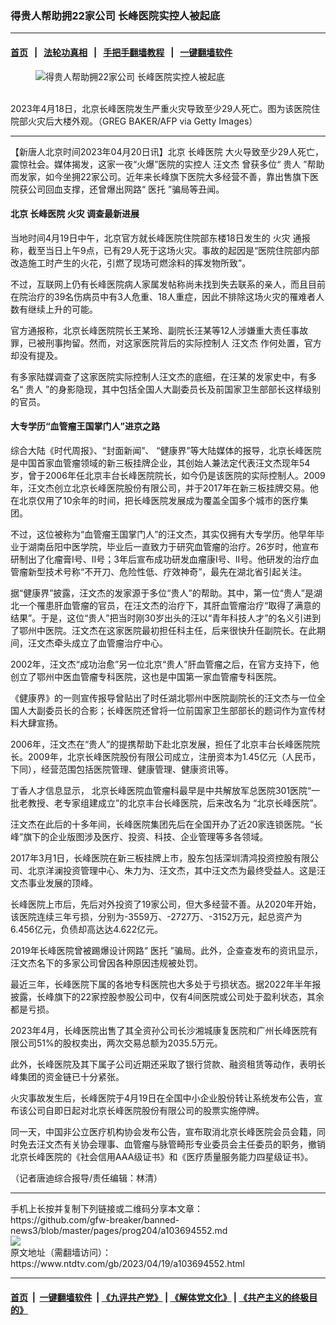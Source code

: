 ### 得贵人帮助拥22家公司 长峰医院实控人被起底
------------------------

#### [首页](https://github.com/gfw-breaker/banned-news3/blob/master/README.md) &nbsp;&nbsp;|&nbsp;&nbsp; [法轮功真相](https://github.com/begood0513/basic/blob/master/README.md)  &nbsp;&nbsp;|&nbsp;&nbsp; [手把手翻墙教程](https://github.com/gfw-breaker/guides/wiki)  &nbsp;&nbsp;|&nbsp;&nbsp; [一键翻墙软件](https://github.com/gfw-breaker/nogfw/blob/master/README.md)  



<div><div class="featured_image">
 <figure>
  <img alt="得贵人帮助拥22家公司 长峰医院实控人被起底" src="https://i.ntdtv.com/assets/uploads/2023/04/id103694558-GettyImages-1251971349-800x450-1.jpg"/>
 </figure><br/>
 <span class="caption">
  2023年4月18日，北京长峰医院发生严重火灾导致至少29人死亡。图为该医院住院部火灾后大楼外观。（GREG BAKER/AFP via Getty Images）
 </span>
</div>
</div><hr/>


<div><div class="post_content" itemprop="articleBody">
 <p>
  【新唐人北京时间2023年04月20日讯】北京
  <ok href="https://www.ntdtv.com/gb/长峰医院.htm">
   长峰医院
  </ok>
  大火导致至少29人死亡，震惊社会。媒体揭发，这家一夜“火爆”医院的实控人
  <ok href="https://www.ntdtv.com/gb/汪文杰.htm">
   汪文杰
  </ok>
  曾获多位“
  <ok href="https://www.ntdtv.com/gb/贵人.htm">
   贵人
  </ok>
  ”帮助而发家，如今坐拥22家公司。近年来长峰旗下医院大多经营不善，靠出售旗下医院获公司回血支撑，还曾爆出网路“
  <ok href="https://www.ntdtv.com/gb/医托.htm">
   医托
  </ok>
  ”骗局等丑闻。
 </p>
 <h4>
  北京
  <ok href="https://www.ntdtv.com/gb/长峰医院.htm">
   长峰医院
  </ok>
  <ok href="https://www.ntdtv.com/gb/火灾.htm">
   火灾
  </ok>
  调查最新进展
 </h4>
 <p>
  当地时间4月19日中午，北京官方就长峰医院住院部东楼18日发生的
  <ok href="https://www.ntdtv.com/gb/火灾.htm">
   火灾
  </ok>
  通报称，截至当日上午9点，已有29人死于这场火灾。事故的起因是“医院住院部内部改造施工时产生的火花，引燃了现场可燃涂料的挥发物所致”。
 </p>
 <p>
  不过，互联网上仍有长峰医院病人家属发帖称尚未找到失去联系的亲人，而且目前在院治疗的39名伤病员中有3人危重、18人重症，因此不排除这场火灾的罹难者人数有继续上升的可能。
 </p>
 <p>
  官方通报称，北京长峰医院院长王某玲、副院长汪某等12人涉嫌重大责任事故罪，已被刑事拘留。然而，对这家医院背后的实际控制人
  <ok href="https://www.ntdtv.com/gb/汪文杰.htm">
   汪文杰
  </ok>
  作何处置，官方却没有提及。
 </p>
 <p>
  有多家陆媒调查了这家医院实际控制人汪文杰的底细，在汪某的发家史中，有多名“
  <ok href="https://www.ntdtv.com/gb/贵人.htm">
   贵人
  </ok>
  ”的身影隐现，其中包括全国人大副委员长及前国家卫生部部长这样级别的官员。
 </p>
 <h4>
  大专学历“血管瘤王国掌门人”进京之路
 </h4>
 <p>
  综合大陆《时代周报》、“封面新闻”、 “健康界”等大陆媒体的报导，北京长峰医院是中国首家血管瘤领域的新三板挂牌企业，其创始人兼法定代表汪文杰现年54岁，曾于2006年任北京丰台长峰医院院长，如今仍是该医院的实际控制人。2009年，汪文杰创立北京长峰医院股份有限公司，并于2017年在新三板挂牌交易。他在北京仅用了10余年的时间，把长峰医院发展成为覆盖全国多个城市的医疗集团。
 </p>
 <p>
  不过，这位被称为“血管瘤王国掌门人”的汪文杰，其实仅拥有大专学历。他早年毕业于湖南岳阳中医学院，毕业后一直致力于研究血管瘤的治疗。26岁时，他宣布研制出了化瘤膏Ⅰ号、Ⅱ号；3年后宣布成功研发血瘤康Ⅰ号、Ⅱ号。他研发的治疗血管瘤新型技术号称“不开刀、危险性低、疗效神奇”，最先在湖北省引起关注。
 </p>
 <p>
  据“健康界”披露，汪文杰的发家源于多位“贵人”的帮助。其中，第一位“贵人”是湖北一个罹患肝血管瘤的官员，在汪文杰的治疗下，其肝血管瘤治疗“取得了满意的结果”。于是，这位“贵人”把当时刚30岁出头的汪以“青年科技人才”的名义引进到了鄂州中医院。汪文杰在这家医院最初担任科主任，后来很快升任副院长。在此期间，汪文杰牵头成立了血管瘤治疗中心。
 </p>
 <p>
  2002年，汪文杰“成功治愈”另一位北京“贵人”肝血管瘤之后，在官方支持下，他创立了鄂州中医血管瘤专科医院，这也是中国第一家血管瘤专科医院。
 </p>
 <p>
  《健康界》的一则宣传报导曾贴出了时任湖北鄂州中医院副院长的汪文杰与一位全国人大副委员长的合影；长峰医院还曾将一位前国家卫生部部长的题词作为宣传材料大肆宣扬。
 </p>
 <p>
  2006年，汪文杰在“贵人”的提携帮助下赴北京发展，担任了北京丰台长峰医院院长。2009年，北京长峰医院股份有限公司成立，注册资本为1.45亿元（人民币，下同），经营范围包括医院管理、健康管理、健康资讯等。
 </p>
 <p>
  丁香人才信息显示， 北京长峰医院血管瘤科最早是中共解放军总医院301医院“一批老教授、老专家组建成立”的北京丰台长峰医院，后来改名为 “北京长峰医院”。
 </p>
 <p>
  汪文杰在此后的十多年间，长峰医院集团先后在全国开办了近20家连锁医院。“长峰”旗下的企业版图涉及医疗、投资、科技、企业管理等多各领域。
 </p>
 <p>
  2017年3月1日，长峰医院在新三板挂牌上市，股东包括深圳清鸿投资控股有限公司、北京洋澜投资管理中心、朱力为、汪文杰，其中汪文杰为最终受益人。这是汪文杰事业发展的顶峰。
 </p>
 <p>
  长峰医院上市后，先后对外投资了19家公司，但大多经营不善。从2020年开始，该医院连续三年亏损，分别为-3559万、-2727万、-3152万元，起总资产为6.456亿元，负债却高达达4.622亿元。
 </p>
 <p>
  2019年长峰医院曾被踢爆设计网路“
  <ok href="https://www.ntdtv.com/gb/医托.htm">
   医托
  </ok>
  ”骗局。此外，企查查发布的资讯显示，汪文杰名下的多家公司曾因各种原因违规被处罚。
 </p>
 <p>
  最近三年，长峰医院下属的各地专科医院也大多处于亏损状态。据2022年半年报披露，长峰旗下的22家控股参股公司中，仅有4间医院或公司处于盈利状态，其余都是亏损。
 </p>
 <p>
  2023年4月，长峰医院出售了其全资孙公司长沙湘城康复医院和广州长峰医院有限公司51%的股权卖出，两次交易总额为2035.5万元。
 </p>
 <p>
  此外，长峰医院及其下属子公司近期还采取了银行贷款、融资租赁等动作，表明长峰集团的资金链已十分紧张。
 </p>
 <p>
  火灾事故发生后，长峰医院于4月19日在全国中小企业股份转让系统发布公告，宣布该公司自即日起对北京长峰医院股份有限公司的股票实施停牌。
 </p>
 <p>
  同一天，中国非公立医疗机构协会发布公告，宣布取消北京长峰医院会员会籍，同时免去汪文杰有关协会理事、血管瘤与脉管畸形专业委员会主任委员的职务，撤销北京长峰医院的《社会信用AAA级证书》和《医疗质量服务能力四星级证书》。
 </p>
 <p>
  （记者唐迪综合报导/责任编辑：林清）
 </p>
 <div class="single_ad">
 </div>
</div>
</div>
<hr/>
手机上长按并复制下列链接或二维码分享本文章：<br/>
https://github.com/gfw-breaker/banned-news3/blob/master/pages/prog204/a103694552.md <br/>
<a href='https://github.com/gfw-breaker/banned-news3/blob/master/pages/prog204/a103694552.md'><img src='https://github.com/gfw-breaker/banned-news3/blob/master/pages/prog204/a103694552.md.png'/></a> <br/>
原文地址（需翻墙访问）：https://www.ntdtv.com/gb/2023/04/19/a103694552.html


------------------------
#### [首页](https://github.com/gfw-breaker/banned-news3/blob/master/README.md) &nbsp;|&nbsp; [一键翻墙软件](https://github.com/gfw-breaker/nogfw/blob/master/README.md) &nbsp;| [《九评共产党》](https://github.com/gfw-breaker/9ping.md/blob/master/README.md#九评之一评共产党是什么) | [《解体党文化》](https://github.com/gfw-breaker/jtdwh.md/blob/master/README.md) | [《共产主义的终极目的》](https://github.com/gfw-breaker/gczydzjmd.md/blob/master/README.md)


<img src='http://gfw-breaker.win/banned-news3/pages/prog204/a103694552.md' width='0px' height='0px'/>